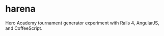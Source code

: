 harena
======

Hero Academy tournament generator experiment with Rails 4, AngularJS, and CoffeeScript.
